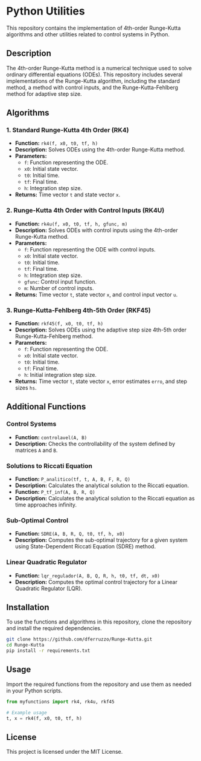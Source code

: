 # Python Utilities

This repository contains the implementation of 4th-order Runge-Kutta algorithms and other utilities related to control systems in Python.

## Description

The 4th-order Runge-Kutta method is a numerical technique used to solve ordinary differential equations (ODEs). This repository includes several implementations of the Runge-Kutta algorithm, including the standard method, a method with control inputs, and the Runge-Kutta-Fehlberg method for adaptive step size.

## Algorithms

### 1. Standard Runge-Kutta 4th Order (RK4)

- **Function:** `rk4(f, x0, t0, tf, h)`
- **Description:** Solves ODEs using the 4th-order Runge-Kutta method.
- **Parameters:**
  - `f`: Function representing the ODE.
  - `x0`: Initial state vector.
  - `t0`: Initial time.
  - `tf`: Final time.
  - `h`: Integration step size.
- **Returns:** Time vector `t` and state vector `x`.

### 2. Runge-Kutta 4th Order with Control Inputs (RK4U)

- **Function:** `rk4u(f, x0, t0, tf, h, gfunc, m)`
- **Description:** Solves ODEs with control inputs using the 4th-order Runge-Kutta method.
- **Parameters:**
  - `f`: Function representing the ODE with control inputs.
  - `x0`: Initial state vector.
  - `t0`: Initial time.
  - `tf`: Final time.
  - `h`: Integration step size.
  - `gfunc`: Control input function.
  - `m`: Number of control inputs.
- **Returns:** Time vector `t`, state vector `x`, and control input vector `u`.

### 3. Runge-Kutta-Fehlberg 4th-5th Order (RKF45)

- **Function:** `rkf45(f, x0, t0, tf, h)`
- **Description:** Solves ODEs using the adaptive step size 4th-5th order Runge-Kutta-Fehlberg method.
- **Parameters:**
  - `f`: Function representing the ODE.
  - `x0`: Initial state vector.
  - `t0`: Initial time.
  - `tf`: Final time.
  - `h`: Initial integration step size.
- **Returns:** Time vector `t`, state vector `x`, error estimates `erro`, and step sizes `hs`.

## Additional Functions

### Control Systems

- **Function:** `controlavel(A, B)`
- **Description:** Checks the controllability of the system defined by matrices `A` and `B`.

### Solutions to Riccati Equation

- **Function:** `P_analitico(tf, t, A, B, F, R, Q)`
- **Description:** Calculates the analytical solution to the Riccati equation.
- **Function:** `P_tf_inf(A, B, R, Q)`
- **Description:** Calculates the analytical solution to the Riccati equation as time approaches infinity.

### Sub-Optimal Control

- **Function:** `SDRE(A, B, R, Q, t0, tf, h, x0)`
- **Description:** Computes the sub-optimal trajectory for a given system using State-Dependent Riccati Equation (SDRE) method.

### Linear Quadratic Regulator

- **Function:** `lqr_regulador(A, B, Q, R, h, t0, tf, dt, x0)`
- **Description:** Computes the optimal control trajectory for a Linear Quadratic Regulator (LQR).

## Installation

To use the functions and algorithms in this repository, clone the repository and install the required dependencies.

```bash
git clone https://github.com/dferruzzo/Runge-Kutta.git
cd Runge-Kutta
pip install -r requirements.txt
```

## Usage

Import the required functions from the repository and use them as needed in your Python scripts.

```python
from myfunctions import rk4, rk4u, rkf45

# Example usage
t, x = rk4(f, x0, t0, tf, h)
```

## License

This project is licensed under the MIT License.
